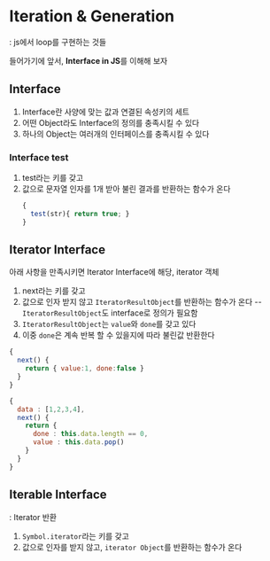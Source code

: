 # Iteration & Generation

: js에서 loop를 구현하는 것들  

들어가기에 앞서, **Interface in JS**를 이해해 보자

## Interface
1. Interface란 사양에 맞는 값과 연결된 속성키의 세트
2. 어떤 Object라도 Interface의 정의를 충족시킬 수 있다
3. 하나의 Object는 여러개의 인터페이스를 충족시킬 수 있다

### Interface test
1. test라는 키를 갖고
2. 값으로 문자열 인자를 1개 받아 불린 결과를 반환하는 함수가 온다 
    ```js
    {
      test(str){ return true; }
    }
    ```

## Iterator Interface
아래 사항을 만족시키면 Iterator Interface에 해당, iterator 객체  
1. next라는 키를 갖고
2. 값으로 인자 받지 않고 `IteratorResultObject`를 반환하는 함수가 온다 -- `IteratorResultObject`도 interface로 정의가 필요함
3. `IteratorResultObject`는 `value`와 `done`를 갖고 있다
4. 이중 `done`은 계속 반복 할 수 있을지에 따라 불린값 반환한다
```js
{
  next() {
    return { value:1, done:false }
  }
}
```

```js
{
  data : [1,2,3,4],
  next() {
    return {
      done : this.data.length == 0,
      value : this.data.pop()
    }
  }
}
```

## Iterable Interface
: Iterator 반환

1. `Symbol.iterator`라는 키를 갖고
2. 값으로 인자를 받지 않고, `iterator Object`를 반환하는 함수가 온다
